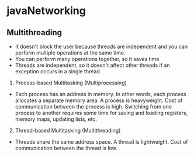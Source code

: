 # javaNetworking

## Multithreading

-  It doesn't block the user because threads are independent and you can perform multiple operations at the same time.
-  You can perform many operations together, so it saves time
-  Threads are independent, so it doesn't affect other threads if an exception occurs in a single thread.

1) Process-based Multitasking (Multiprocessing)
- Each process has an address in memory. In other words, each process allocates a separate memory area.
A process is heavyweight.
Cost of communication between the process is high.
Switching from one process to another requires some time for saving and loading registers, memory maps, updating lists, etc.
2) Thread-based Multitasking (Multithreading)
- Threads share the same address space.
A thread is lightweight.
Cost of communication between the thread is low.



